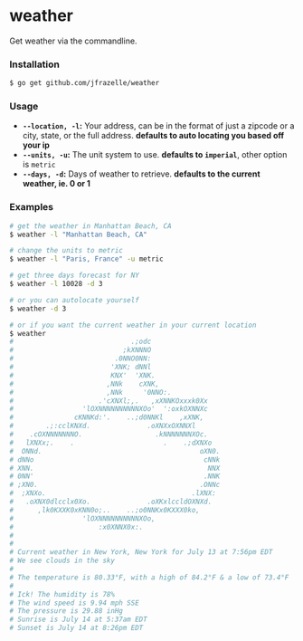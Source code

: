 # weather

Get weather via the commandline.

### Installation

```bash
$ go get github.com/jfrazelle/weather
```

### Usage

- **`--location, -l`:** Your address, can be in the format of just a zipcode or a city, state, or the full address. **defaults to auto locating you based off your ip**
- **`--units, -u`:** The unit system to use. **defaults to `imperial`**, other option is `metric`
- **`--days, -d`:** Days of weather to retrieve. **defaults to the current weather, ie. 0 or 1**

### Examples

```bash
# get the weather in Manhattan Beach, CA
$ weather -l "Manhattan Beach, CA"

# change the units to metric
$ weather -l "Paris, France" -u metric

# get three days forecast for NY
$ weather -l 10028 -d 3

# or you can autolocate yourself
$ weather -d 3

# or if you want the current weather in your current location
$ weather
#                             .;odc
#                           ;kXNNNO
#                         .0NNO0NN:
#                        'XNK; dNNl
#                        KNX'  'XNK.
#                       ,NNk    cXNK,
#                       ,NNk     '0NNO:.
#                     .'cXNXl;,.   ,xXNNKOxxxk0Xx
#                 'lOXNNNNNNNNNNXOo'  ':oxkOXNNXc
#               cKNNKd:'.    ..;d0NNKl    ,xXNK,
#        .;:cclKNXd.              .oXNXxOXNNXl
#    .cOXNNNNNNNO.                  .kNNNNNNNXOc.
#   lXNXx;.    .                      .    .;dXNXo
#  ONNd.                                       oXN0.
# dNNo                                          cNNk
# XNN.                                           NNX
# 0NN'                                          .NNK
# ;XN0.                                        .ONNc
#  ;XNXo.                                    .lXNX:
#   .oXNX0dlcclx0Xo.              .oXKxlccldOXNXd.
#      ,lk0KXXK0xKNN0o;..    ..;o0NNKx0KXXX0ko,
#                 'lOXNNNNNNNNNNXOo,
#                     :x0XNNX0x:.
#
#
# Current weather in New York, New York for July 13 at 7:56pm EDT
# We see clouds in the sky
#
# The temperature is 80.33°F, with a high of 84.2°F & a low of 73.4°F
#
# Ick! The humidity is 78%
# The wind speed is 9.94 mph SSE
# The pressure is 29.88 inHg
# Sunrise is July 14 at 5:37am EDT
# Sunset is July 14 at 8:26pm EDT
```